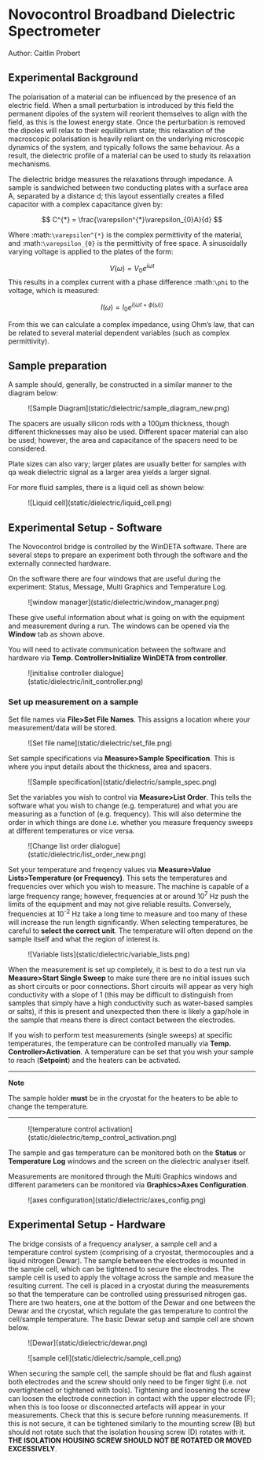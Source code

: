 # Novocontrol Broadband Dielectric Spectrometer

Author: Caitlin Probert

## Experimental Background

The polarisation of a material can be influenced by the presence of an electric field.  When a small perturbation is introduced by this field the permanent dipoles of the system will reorient themselves to align with the field, as this is the lowest energy state.  Once the perturbation is removed the dipoles will relax to their equilibrium state; this relaxation of the macroscopic polarisation is heavily reliant on the underlying microscopic dynamics of the system, and typically follows the same behaviour.  As a result, the dielectric profile of a material can be used to study its relaxation mechanisms.

The dielectric bridge measures the relaxations through impedance.  A sample is sandwiched between two conducting plates with a surface area A, separated by a distance d; this layout essentially creates a filled capacitor with a complex capacitance given by:

$$ 
C^{*} = \frac{\varepsilon^{*}\varepsilon_{0}A}{d}
$$

Where :math:`\varepsilon^{*}` is the complex permittivity of the material, and :math:`\varepsilon_{0}` is the permittivity of free space. A sinusoidally varying voltage is applied to the plates of the form: 

$$
    V(\omega)=V_{0}e^{i\omega t}
$$
This results in a complex current with a phase difference :math:`\phi` to the voltage, which is measured: 

$$
    I(\omega)=I_{0}e^{i(\omega t+\phi(\omega))}
$$

From this we can calculate a complex impedance, using Ohm’s law, that can be related to several material dependent variables (such as complex permittivity).

## Sample preparation

A sample should, generally, be constructed in a similar manner to the diagram below: 
<figure markdown>
![Sample Diagram](static/dielectric/sample_diagram_new.png)
</figure markdown>


The spacers are usually silicon rods with a 100μm thickness, though different thicknesses may also be used. Different spacer material can also be used; however, the area and capacitance of the spacers need to be considered. 

Plate sizes can also vary; larger plates are usually better for samples with qa weak dielectric signal as a larger area yields a larger signal. 

For more fluid samples, there is a liquid cell as shown below: 

<figure markdown>
![Liquid cell](static/dielectric/liquid_cell.png)
</figure markdown>

##  Experimental Setup - Software

The Novocontrol bridge is controlled by the WinDETA software.  There are several steps to prepare an experiment both through the software and the externally connected hardware.

On the software there are four windows that are useful during the experiment: Status, Message, Multi Graphics and Temperature Log. 
<figure markdown>
![window manager](static/dielectric/window_manager.png)
</figure markdown>

These give useful information about what is going on with the equipment and measurement during a run. The windows can be opened via the **Window** tab as shown above.

You will need to activate communication between the software and hardware via **Temp. Controller>Initialize WinDETA from controller**.

<figure markdown>
![initialise controller dialogue](static/dielectric/init_controller.png)
</figure markdown>


### Set up measurement on a sample

Set file names via **File>Set File Names**. This assigns a location where your measurement/data will be stored.

<figure markdown>
![Set file name](static/dielectric/set_file.png)
</figure markdown>


Set sample specifications via **Measure>Sample Specification**. This is where you input details about the thickness, area and spacers. 
<figure markdown>
![Sample specification](static/dielectric/sample_spec.png)
</figure markdown>

Set the variables you wish to control via **Measure>List Order**. This tells the software what you wish to change (e.g. temperature) and what you are measuring as a function of (e.g. frequency). This will also determine the order in which things are done i.e. whether you measure frequency sweeps at different temperatures or vice versa. 

<figure markdown>
![Change list order dialogue](static/dielectric/list_order_new.png)
</figure markdown>

Set your temperature and freqency values via **Measure>Value Lists>Temperature (or Frequency)**. This sets the temperatures and frequencies over which you wish to measure.  The machine is capable of a large frequency range; however, frequencies at or around 10<sup>7</sup> Hz push the limits of the equipment and may not give reliable results.  Conversely, frequencies at 10<sup>-2</sup>  Hz take a long time to measure and too many of these will increase the run length significantly.  When selecting temperatures, be careful to **select the correct unit**.  The temperature will often depend on the sample itself and what the region of interest is. 

<figure markdown>
![Variable lists](static/dielectric/variable_lists.png)
</figure markdown>

When the measurement is set up completely, it is best to do a test run via **Measure>Start Single Sweep** to make sure there are no initial issues such as short circuits or poor connections.  Short circuits will appear as very high conductivity with a slope of 1 (this may be difficult to distinguish from samples that simply have a high conductivity such as water-based samples or salts), if this is present and unexpected then there is likely a gap/hole in the sample that means there is direct contact between the electrodes.

If you wish to perform test measurements (single sweeps) at specific temperatures, the temperature can be controlled manually via **Temp. Controller>Activation**.  A temperature can be set that you wish your sample to reach (**Setpoint**) and the heaters can be activated.

---

**Note**

The sample holder **must** be in the cryostat for the heaters to be able to change the temperature.

--- 

<figure markdown>
![temperature control activation](static/dielectric/temp_control_activation.png)
</figure markdown>

The sample and gas temperature can be monitored both on the **Status** or **Temperature Log** windows and the screen on the dielectric analyser itself. 

Measurements are monitored through the Multi Graphics windows and different parameters can be monitored via **Graphics>Axes Configuration**.

<figure markdown>
![axes configuration](static/dielectric/axes_config.png)
</figure markdown>

## Experimental Setup - Hardware

The bridge consists of a frequency analyser, a sample cell and a temperature control system (comprising of a cryostat, thermocouples and a liquid nitrogen Dewar).  The sample between the electrodes is mounted in the sample cell, which can be tightened to secure the electrodes.  The sample cell is used to apply the voltage across the sample and measure the resulting current.  The cell is placed in a cryostat during the measurements so that the temperature can be controlled using pressurised nitrogen gas.  There are two heaters, one at the bottom of the Dewar and one between the Dewar and the cryostat, which regulate the gas temperature to control the cell/sample temperature.  The basic Dewar setup and sample cell are shown below.

<figure markdown>
![Dewar](static/dielectric/dewar.png)
</figure markdown>

<figure markdown>
![sample cell](static/dielectric/sample_cell.png)
</figure markdown>

When securing the sample cell, the sample should be flat and flush against both electrodes and the screw should only need to be finger tight (i.e. not overtightened or tightened with tools).  Tightening and loosening the screw can loosen the electrode connection in contact with the upper electrode (F); when this is too loose or disconnected artefacts will appear in your measurements.  Check that this is secure before running measurements.  If this is not secure, it can be tightened similarly to the mounting screw (B) but should not rotate such that the isolation housing screw (D) rotates with it.  **THE ISOLATION HOUSING SCREW SHOULD NOT BE ROTATED OR MOVED EXCESSIVELY**.  

<!-- .. Setting up a measurement in software
.. ------------------------------------

.. 1. Start **WinDeta** (if it isn't already) and navigate to **Temp. Controller**. 
.. 2. Select **Initialize from Controller**. If this has worked correctly then you should see the temperature of the sample, gas stream and Dewar in the **Status** window. 

.. .. figure:: _static/dielectric/initialize_from.png
..     :align: center

.. .. note::
..     You can choose whatever window placement you like within **WinDeta** but I've found that the most efficient is to tile the **Status**, **Message**, **Temperature Log** and **Online** windows together.

.. .. figure:: _static/dielectric/Windeta_typical.png
..     :align: center


.. 3. Navigate to **File => Set File Names** (important to change the name of the output file immediately so that you do not overrite someone else's measurement. )
.. 4. Navigate to **Measurement => Sample Specification** and enter the required information. The **Description** box should contain information about your zsample (this information will appear at the top of any data you produce). 

.. .. figure:: _static/dielectric/sample_specification.png
..     :align: center

.. .. note:: 
..     The **Sample diameter** and **Sample thickness** (in mm) should also be entered. For standard measurements (i.e. sample between two round electrodes), the **Cell Stray** should be set to **1** and **Spacer Area** can be set to 0. The checkbox for **Use Dielectric Sample Cell** should be checked.

.. .. figure:: _static/dielectric/sample_diagram.png
..     :align: center

.. 5. Go to **Measurement=>List Order**. If you only intend to run the sample at roomtemperature and accurate temperature control is not crucial, then only the ‘Frequency’ variable is required in the ‘Order’ column. If you want to have absolute control of the temperature or if you intend to do a range of temperatures, then the ‘Temperature’ variable should also be added to the ‘Order’ column.

.. .. figure:: _static/dielectric/list_order.png
..     :align: center

.. 6. Navigate to **Value Lists** in order to change the range of the variables (i.e. Temperature and Frequency). The standard frequency range is between 10\ :sup:'−2'\ and 10\ :sup:'7'\ Hz, but this can be changed by editing the value list for frequency. Temperatures can be added as needed to the temperature list. The spectrometer will perform a frequency scan (using the values specified in the frequency value list) at each of these temperatures. **IF YOU INTEND TO USE TEMPERATURES IN KELVIN RATHER THAN CELCIUS MAKE SURE THAT THE TEMPERATURE UNIT BOX IS UNCHECKED**.

.. .. figure:: _static/dielectric/temp_list.png
..     :align: center

.. 7. Start the measurement by navigating to **Measurement=>Start**. 

.. .. note::
..     If you want to check the signal at a specific temperature, or if the ‘Temperature’ variable has not been added to the ‘List Order’ (i.e. if you intend to only run at one temperature), then you can set the sample temperature manually by navigating to **Temp. Controller=> Activiation**.

..     .. figure:: _static/dielectric/temp_cont_activation.png
..         :align: center

..     From here, you can enter a ‘Setpoint’ and then check ‘Heating On’. This will then heat the sample to the temperature entered as the setpoint. After the temperature has stabilized (you can check this on the ‘Status’ pane), a frequency sweep at that temperature can be started by navigating to **Measurement=>Start Single Sweep**. Bear in mind that every time you do this, WinDeta will save an .eps file so you will need to change the file name (using **File=>Set File Name**) every time you perform a single sweep.


.. Exporting the data
.. ------------------

.. The easiest way to obtain a text file containing the measurement data after a run has been completed is to first load the .eps file into **WinFit**.

.. Once the file is open in WinFit, navigate to **File=>Save Fit Data As ASCII...**. This will then open a dialogue box from which you can choose which parameters to output to a .txt file.

.. .. figure:: _static/dielectric/export_ascii.png
..         :align: center -->

